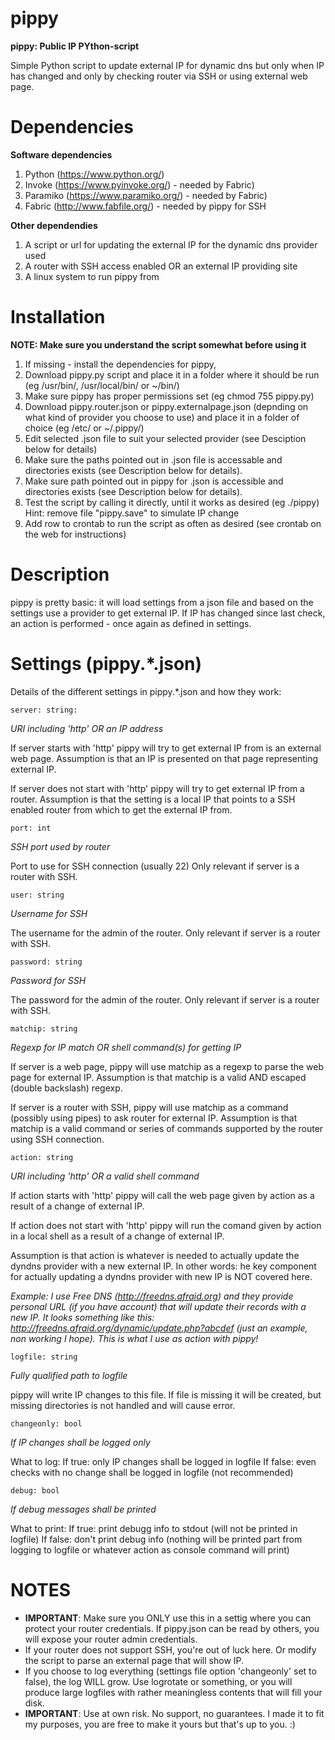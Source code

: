# pippy

**pippy: Public IP PYthon-script**

Simple Python script to update external IP for dynamic dns but only when IP has changed and only by checking router via SSH or using external web page.

# Dependencies

**Software dependencies**

1.  Python (https://www.python.org/)
2.  Invoke (https://www.pyinvoke.org/) - needed by Fabric)
3.  Paramiko (https://www.paramiko.org/) - needed by Fabric)
4.  Fabric (http://www.fabfile.org/) - needed by pippy for SSH
  
**Other dependendies**

1.  A script or url for updating the external IP for the dynamic dns provider used
2.  A router with SSH access enabled OR an external IP providing site
3.  A linux system to run pippy from 

# Installation
**NOTE: Make sure you understand the script somewhat before using it**

1.  If missing - install the dependencies for pippy, 
2.  Download pippy.py script and place it in a folder where it should be run (eg /usr/bin/, /usr/local/bin/ or ~/bin/)
3.  Make sure pippy has proper permissions set (eg chmod 755 pippy.py) 
4.  Download pippy.router.json or pippy.externalpage.json (depnding on what kind of provider you choose to use) and place it in a folder of choice (eg /etc/ or ~/.pippy/) 
5.  Edit selected .json file to suit your selected provider (see Desciption below for details)
6.  Make sure the paths pointed out in .json file is accessable and directories exists (see Description below for details).
7.  Make sure path pointed out in pippy for .json is accessible and directories exists (see Description below for details).
8.  Test the script by calling it directly, until it works as desired (eg ./pippy) Hint: remove file "pippy.save" to simulate IP change
9.  Add row to crontab to run the script as often as desired (see crontab on the web for instructions)

# Description
pippy is pretty basic: it will load settings from a json file and based on the settings use a provider to get external IP. 
If IP has changed since last check, an action is performed - once again as defined in settings.

# Settings (pippy.*.json)
Details of the different settings in pippy.*.json and how they work:

`server: string:` 

*URI including 'http' OR an IP address*

If server starts with 'http' pippy will try to get external IP from is an external web page. 
Assumption is that an IP is presented on that page representing external IP.

If server does not start with 'http' pippy will try to get external IP from a router. 
Assumption is that the setting is a local IP that points to a SSH enabled router from which to get the external IP from.

`port: int`

*SSH port used by router*

Port to use for SSH connection (usually 22)
Only relevant if server is a router with SSH.

`user: string` 

*Username for SSH*

The username for the admin of the router.
Only relevant if server is a router with SSH.

`password: string`

*Password for SSH*

The password for the admin of the router.
Only relevant if server is a router with SSH.

`matchip: string`

*Regexp for IP match OR shell command(s) for getting IP*

If server is a web page, pippy will use matchip as a regexp to parse the web page for external IP.
Assumption is that matchip is a valid AND escaped (double backslash) regexp.

If server is a router with SSH, pippy will use matchip as a command (possibly using pipes) to ask router for external IP.
Assumption is that matchip is a valid command or series of commands supported by the router using SSH connection.

`action: string`

*URI including 'http' OR a valid shell command*

If action starts with 'http' pippy will call the web page given by action as a result of a change of external IP.

If action does not start with 'http' pippy will run the comand given by action in a local shell as a result of a change of external IP.

Assumption is that action is whatever is needed to actually update the dyndns provider with a new external IP.
In other words: he key component for actually updating a dyndns provider with new IP is NOT covered here. 

*Example: I use Free DNS (http://freedns.afraid.org) and they provide personal URL (if you have account) that will update their records with a new IP.
It looks something like this: http://freedns.afraid.org/dynamic/update.php?abcdef (just an example, non working I hope). This is what I use as action with pippy!*

`logfile: string`

*Fully qualified path to logfile*

pippy will write IP changes to this file.
If file is missing it will be created, but missing directories is not handled and will cause error.

`changeonly: bool`

*If IP changes shall be logged only*

What to log: 
If true: only IP changes shall be logged in logfile
If false: even checks with no change shall be logged in logfile (not recommended)

`debug: bool` 

*If debug messages shall be printed*

What to print:
If true: print debugg info to stdout (will not be printed in logfile)
If false: don't print debug info (nothing will be printed part from logging to logfile or whatever action as console command will print)

# NOTES
*  **IMPORTANT**: Make sure you ONLY use this in a settig where you can protect your router credentials. If pippy.json can be read by others, you will expose your router admin credentials.
*  If your router does not support SSH, you're out of luck here. Or modify the script to parse an external page that will show IP.
*  If you choose to log everything (settings file option 'changeonly' set to false), the log WILL grow. Use logrotate or something, or you will produce large logfiles with rather meaningless contents that will fill your disk.
*  **IMPORTANT**: Use at own risk. No support, no guarantees. I made it to fit my purposes, you are free to make it yours but that's up to you. :)  
